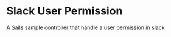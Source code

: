 # Slack User Permission

A [Sails](http://sailsjs.org) sample controller that handle a user permission in slack
